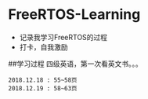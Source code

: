 # FreeRTOS-Learning
* 记录我学习FreeRTOS的过程
* 打卡，自我激励

##学习过程
四级英语，第一次看英文书。。。

    2018.12.18 : 55~58页
    2018.12.19 : 58~63页
